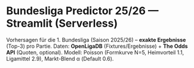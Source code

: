 # Bundesliga Predictor 25/26 — Streamlit (Serverless)

Vorhersagen für die 1. Bundesliga (Saison 2025/26) – **exakte Ergebnisse** (Top-3) pro Partie.
Daten: **OpenLigaDB** (Fixtures/Ergebnisse) + **The Odds API** (Quoten, optional).
Modell: Poisson (Formkurve N=5, Heimvorteil 1.1, Ligamittel 2.9), Markt-Blend α (Default 0.6).
